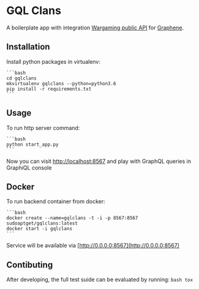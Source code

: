 # GQL Clans

A boilerplate app with integration [Wargaming public API](https://developers.wargaming.net/reference/) for [Graphene](http://graphene-python.org/).

## Installation

Install python packages in virtualenv:

    ```bash
    cd gqlclans
    mkvirtualenv gqlclans --python=python3.6
    pip install -r requirements.txt
    ```

## Usage

To run http server command:

    ```bash
    python start_app.py
    ```

Now you can visit [http://localhost:8567](http://localhost:8567) and play with GraphQL queries in GraphiQL console


## Docker

To run backend container from docker:

    ```bash
    docker create --name=gqlclans -t -i -p 8567:8567 sudoaptget/gqlclans:latest
    docker start -i gqlclans
    ```

Service will be available via [http://0.0.0.0:8567](http://0.0.0.0:8567)

## Contibuting

After developing, the full test suide can be evaluated by running:
    ```bash
    tox
    ```